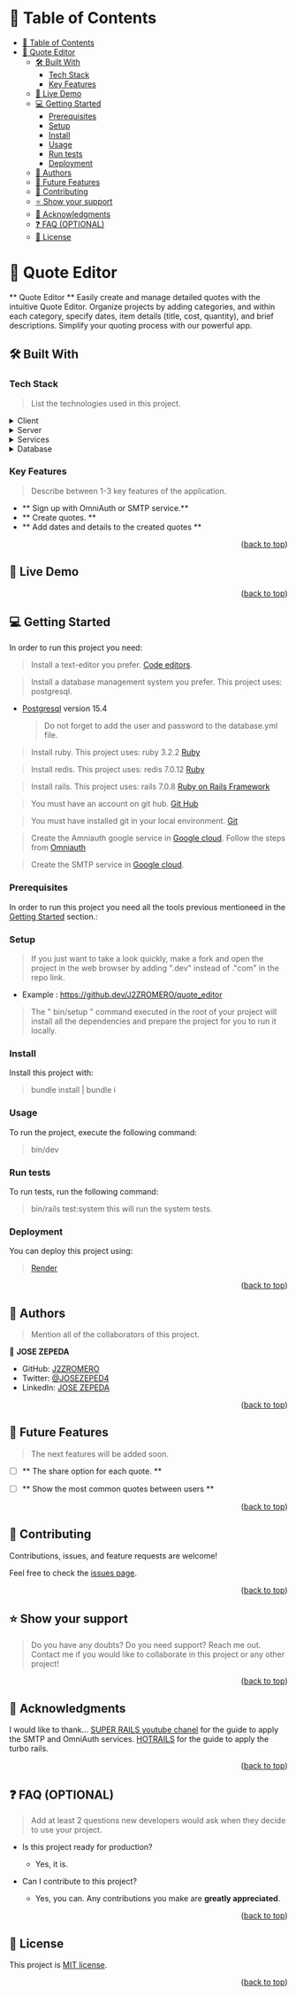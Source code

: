 <a name="readme-top"></a>

<!-- TABLE OF CONTENTS -->

# 📗 Table of Contents

- [📗 Table of Contents](#-table-of-contents)
- [📖 Quote Editor ](#-quote-editor-)
  - [🛠 Built With ](#-built-with-)
    - [Tech Stack ](#tech-stack-)
    - [Key Features ](#key-features-)
  - [🚀 Live Demo ](#-live-demo-)
  - [💻 Getting Started ](#-getting-started-)
    - [Prerequisites](#prerequisites)
    - [Setup](#setup)
    - [Install](#install)
    - [Usage](#usage)
    - [Run tests](#run-tests)
    - [Deployment](#deployment)
  - [👥 Authors ](#-authors-)
  - [🔭 Future Features ](#-future-features-)
  - [🤝 Contributing ](#-contributing-)
  - [⭐️ Show your support ](#️-show-your-support-)
  - [🙏 Acknowledgments ](#-acknowledgments-)
  - [❓ FAQ (OPTIONAL) ](#-faq-optional-)
  - [📝 License ](#-license-)

<!-- PROJECT DESCRIPTION -->

# 📖 Quote Editor <a name="about-project"></a>

** Quote Editor **  Easily create and manage detailed quotes with the intuitive Quote Editor. Organize projects by adding categories, and within each category, specify dates, item details (title, cost, quantity), and brief descriptions. Simplify your quoting process with our powerful app.


## 🛠 Built With <a name="built-with"></a>

### Tech Stack <a name="tech-stack"></a>

> List the technologies used in this project.

<details>
  <summary>Client</summary>
  <ul>
    <li><a href="https://hotwired.dev/">Hotwire</a></li>
    <li><a href="https://reactjs.org/">React.js</a></li>
  </ul>

  
</details>

<details>
  <summary>Server</summary>
  <ul>
    <li><a href="https://render.com/">Render</a></li>
  </ul>
</details>


<details>
  <summary>Services</summary>
  <ul>
    <li><a href="https://cloud.google.com/">Google cloud</a></li>
  </ul>
</details>

<details>
<summary>Database</summary>
  <ul>
    <li><a href="https://www.postgresql.org/">PostgreSQL</a></li>
  </ul>
</details>

<!-- Features -->

### Key Features <a name="key-features"></a>

> Describe between 1-3 key features of the application.

- ** Sign up with OmniAuth or SMTP service.**
- ** Create quotes. **
- ** Add dates and details to the created quotes **

<p align="right">(<a href="#readme-top">back to top</a>)</p>

<!-- LIVE DEMO -->

## 🚀 Live Demo <a name="live-demo"></a>



<p align="right">(<a href="#readme-top">back to top</a>)</p>

<!-- GETTING STARTED -->

## 💻 Getting Started <a name="getting-started"></a>

In order to run this project you need:

> Install a text-editor you prefer. [Code editors](https://www.techradar.com/best/best-text-editors).

> Install a database management system you prefer. This project uses: postgresql. 
- [Postgresql](https://www.postgresql.org/) version 15.4
  > Do not forget to add the user and password to the database.yml file.

> Install ruby. This project uses: ruby 3.2.2
> [Ruby](https://www.ruby-lang.org/en/downloads/) 

> Install redis. This project uses: redis 7.0.12
> [Ruby](https://redis.io/) 

> Install rails. This project uses: rails 7.0.8
> [Ruby on Rails Framework](https://rubyonrails.org/)

> You must have an account on git hub. [Git Hub](https://github.com/)

> You must have installed git in your local environment. [Git](https://git-scm.com/download/win)

> Create the Amniauth google service in  [Google cloud](https://cloud.google.com/).
> Follow the steps from [Omniauth](https://developers.google.com/identity/protocols/oauth2)

> Create the SMTP service in  [Google cloud](https://cloud.google.com/).
  
### Prerequisites

In order to run this project you need all the tools previous mentioneed in the [Getting Started](#getting-started) section.:

### Setup


> If you just want to take a look quickly, make a fork and open the project in the web browser by adding ".dev" instead of ."com" in the repo link.
- Example : https://github.dev/J2ZROMERO/quote_editor

> The " bin/setup " command executed in the root of your project will install all the dependencies and prepare the project for you to run it locally.

### Install

Install this project with:

> bundle install | bundle i
### Usage

To run the project, execute the following command:

> bin/dev
### Run tests

To run tests, run the following command:

> bin/rails test:system this will run the system tests.

### Deployment

You can deploy this project using:

> [Render](https://render.com/)

<p align="right">(<a href="#readme-top">back to top</a>)</p>

<!-- AUTHORS -->

## 👥 Authors <a name="authors"></a>

> Mention all of the collaborators of this project.

👤 **JOSE ZEPEDA**

- GitHub: [J2ZROMERO](https://github.com/J2ZROMERO)
- Twitter: [@JOSEZEPED4](https://twitter.com/JOSEZEPED4)
- LinkedIn: [JOSE ZEPEDA](https://www.linkedin.com/in/jose-zromero/)

<p align="right">(<a href="#readme-top">back to top</a>)</p>

<!-- FUTURE FEATURES -->

## 🔭 Future Features <a name="future-features"></a>

> The next features will be added soon.

- [ ] ** The share option for each quote. **
- [ ] ** Show the most common quotes between users **


<p align="right">(<a href="#readme-top">back to top</a>)</p>


## 🤝 Contributing <a name="contributing"></a>

Contributions, issues, and feature requests are welcome!

Feel free to check the [issues page]([../../issues/](https://github.com/J2ZROMERO/quote_editor/issues)).

<p align="right">(<a href="#readme-top">back to top</a>)</p>

<!-- SUPPORT -->

## ⭐️ Show your support <a name="support"></a>

> Do you have any doubts? Do you need support? Reach me out.
> Contact me if you would like to collaborate in this project or any other project!


<p align="right">(<a href="#readme-top">back to top</a>)</p>

<!-- ACKNOWLEDGEMENTS -->

## 🙏 Acknowledgments <a name="acknowledgements"></a>

I would like to thank...
[SUPER RAILS  youtube chanel](https://www.youtube.com/@SupeRails) for the guide to apply the SMTP and OmniAuth services.
[HOTRAILS](https://www.hotrails.dev/turbo-rails) for the guide to apply the turbo rails.

<p align="right">(<a href="#readme-top">back to top</a>)</p>

<!-- FAQ (optional) -->

## ❓ FAQ (OPTIONAL) <a name="faq"></a>

> Add at least 2 questions new developers would ask when they decide to use your project.

- Is this project ready for production?

  - Yes, it is.

- Can I contribute to this project?

  - Yes, you can. Any contributions you make are **greatly appreciated**.

<p align="right">(<a href="#readme-top">back to top</a>)</p>

<!-- LICENSE -->

## 📝 License <a name="license"></a>

This project is [MIT license](https://github.com/J2ZROMERO/quote_editor/blob/dev/MIT.md).

<p align="right">(<a href="#readme-top">back to top</a>)</p>
